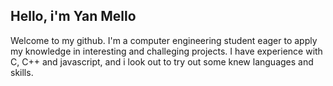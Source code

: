 ## Hello, i'm Yan Mello

Welcome to my github. I'm a computer engineering student eager to apply my knowledge in interesting and challeging projects. I have experience with C, C++ and javascript, and i look out to try out some knew languages and skills. 
